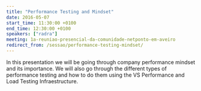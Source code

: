 ```yaml
---
title: "Performance Testing and Mindset"
date: 2016-05-07
start_time: 11:30:00 +0100
end_time: 12:30:00 +0100
speakers: ["radra"]
meeting: 1a-reuniao-presencial-da-comunidade-netponto-em-aveiro
redirect_from: /sessao/performance-testing-mindset/
---
```

In this presentation we will be going through company performance mindset and its importance. We will also go through the different types of performance testing and how to do them using the VS Performance and Load Testing Infraestructure.

